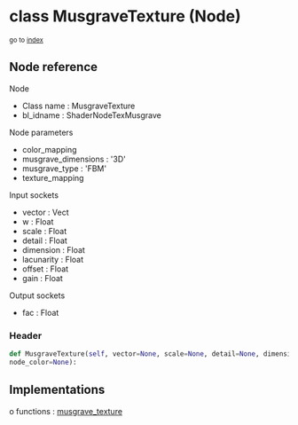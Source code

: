 # class MusgraveTexture (Node)

<sub>go to [index](/docs/index.md)</sub>

## Node reference

Node
 - Class name : MusgraveTexture
 - bl_idname : ShaderNodeTexMusgrave

Node parameters
 - color_mapping
 - musgrave_dimensions : '3D'
 - musgrave_type : 'FBM'
 - texture_mapping

Input sockets
 - vector : Vect
 - w : Float
 - scale : Float
 - detail : Float
 - dimension : Float
 - lacunarity : Float
 - offset : Float
 - gain : Float

Output sockets
 - fac : Float

### Header

``` python
def MusgraveTexture(self, vector=None, scale=None, detail=None, dimension=None, lacunarity=None, w=None, offset=None, gain=None, color_mapping=None, musgrave_dimensions='3D', musgrave_type='FBM', texture_mapping=None, node_label=None,
node_color=None):
```

## Implementations

o functions : [musgrave_texture](/docs/GeoNodes_classes/GLOBAL.md#musgrave_texture)

